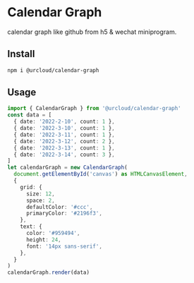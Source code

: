 # Calendar Graph

calendar graph like github from h5 & wechat miniprogram.

## Install

```bash
npm i @urcloud/calendar-graph
```

## Usage

```ts
import { CalendarGraph } from '@urcloud/calendar-graph'
const data = [
  { date: '2022-2-10', count: 1 },
  { date: '2022-3-10', count: 1 },
  { date: '2022-3-11', count: 1 },
  { date: '2022-3-12', count: 2 },
  { date: '2022-3-13', count: 1 },
  { date: '2022-3-14', count: 3 },
]
let calendarGraph = new CalendarGraph(
  document.getElementById('canvas') as HTMLCanvasElement,
  {
    grid: {
      size: 12,
      space: 2,
      defaultColor: '#ccc',
      primaryColor: '#2196f3',
    },
    text: {
      color: '#959494',
      height: 24,
      font: '14px sans-serif',
    },
  }
)
calendarGraph.render(data)
```
